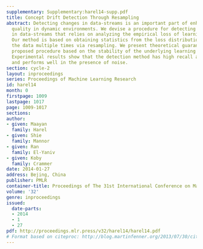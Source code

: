 ```yaml
---
supplementary: Supplementary:harel14-supp.pdf
title: Concept Drift Detection Through Resampling
abstract: Detecting changes in data-streams is an important part of enhancing learning
  quality in dynamic environments. We devise a procedure for detecting concept drifts
  in data-streams that relies on analyzing the empirical loss of learning algorithms.
  Our method is based on obtaining statistics from the loss distribution by reusing
  the data multiple times via resampling. We present theoretical guarantees for the
  proposed procedure based on the stability of the underlying learning algorithms.
  Experimental results show that the detection method has high recall and precision,
  and performs well in the presence of noise.
section: cycle-2
layout: inproceedings
series: Proceedings of Machine Learning Research
id: harel14
month: 0
firstpage: 1009
lastpage: 1017
page: 1009-1017
sections: 
author:
- given: Maayan
  family: Harel
- given: Shie
  family: Mannor
- given: Ran
  family: El-Yaniv
- given: Koby
  family: Crammer
date: 2014-01-27
address: Bejing, China
publisher: PMLR
container-title: Proceedings of The 31st International Conference on Machine Learning
volume: '32'
genre: inproceedings
issued:
  date-parts:
  - 2014
  - 1
  - 27
pdf: http://proceedings.mlr.press/v32/harel14/harel14.pdf
# Format based on citeproc: http://blog.martinfenner.org/2013/07/30/citeproc-yaml-for-bibliographies/
---
```


